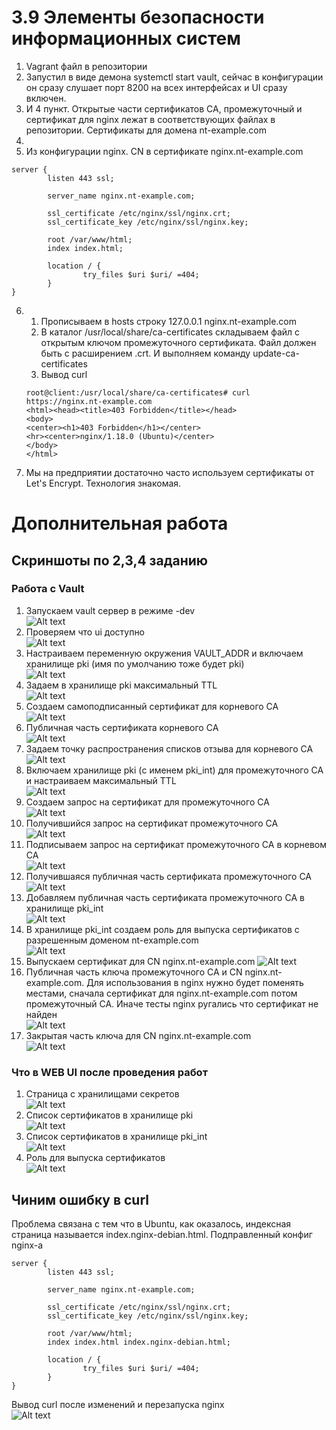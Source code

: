 # 3.9 Элементы безопасности информационных систем
1. Vagrant файл в репозитории
2. Запустил в виде демона systemctl start vault, сейчас в конфигурации он сразу слушает порт 8200 на всех интерфейсах и UI сразу включен.
3. И 4 пункт.  Открытые части сертификатов CA, промежуточный и сертификат для nginx лежат в соответствующих файлах в репозитории. Сертификаты для домена nt-example.com
4.
5. Из конфигурации nginx. CN в сертификате nginx.nt-example.com
```
server {
        listen 443 ssl;

        server_name nginx.nt-example.com;

        ssl_certificate /etc/nginx/ssl/nginx.crt;
        ssl_certificate_key /etc/nginx/ssl/nginx.key;

        root /var/www/html;
        index index.html;

        location / {
                try_files $uri $uri/ =404;
        }
}
```
6.
   1. Прописываем в hosts  строку 127.0.0.1 nginx.nt-example.com
   2. В каталог /usr/local/share/ca-certificates складываем файл с открытым ключом промежуточного сертификата. Файл должен быть с расширением .crt. И выполняем команду update-ca-certificates
   3. Вывод curl 
   ```
   root@client:/usr/local/share/ca-certificates# curl https://nginx.nt-example.com
   <html><head><title>403 Forbidden</title></head>
   <body>
   <center><h1>403 Forbidden</h1></center>
   <hr><center>nginx/1.18.0 (Ubuntu)</center>
   </body>
   </html>
   ```
   
7. Мы на предприятии достаточно часто используем сертификаты от Let's Encrypt. Технология знакомая. 

# Дополнительная работа
## Скриншоты по 2,3,4 заданию
### Работа с Vault
1. Запускаем vault сервер в режиме -dev  
![Alt text](/Images/01.png)
2. Проверяем что ui доступно  
![Alt text](/Images/02.png)
3. Настраиваем переменную окружения VAULT_ADDR и включаем хранилище pki (имя по умолчанию тоже будет pki)  
![Alt text](/Images/03.png)
4. Задаем в хранилище pki максимальный TTL  
![Alt text](/Images/04.png)
5. Создаем самоподписанный сертификат для корневого CA  
![Alt text](/Images/05.png)
6. Публичная часть сертификата корневого CA  
![Alt text](/Images/06.png)
7. Задаем точку распространения списков отзыва для корневого CA  
![Alt text](/Images/07.png)
8. Включаем хранилище pki (с именем pki_int) для промежуточного CA и настраиваем максимальный TTL  
![Alt text](/Images/08.png)
9. Создаем запрос на сертификат для промежуточного CA  
![Alt text](/Images/09.png)
10. Получившийся запрос на сертификат промежуточного CA  
![Alt text](/Images/10.png)
11. Подписываем запрос на сертификат промежуточного CA в корневом CA  
![Alt text](/Images/11.png)
12. Получившаяся публичная часть сертификата промежуточного CA  
![Alt text](/Images/12.png)
13. Добавляем публичная часть сертификата промежуточного CA в хранилище pki_int  
![Alt text](/Images/13.png)
14. В хранилище pki_int создаем роль для выпуска сертификатов с разрешенным доменом nt-example.com  
![Alt text](/Images/14.png)
15. Выпускаем сертификат для CN nginx.nt-example.com 
![Alt text](/Images/15.png)
16. Публичная часть ключа промежуточного CA и CN nginx.nt-example.com. Для использования в nginx нужно будет поменять местами, сначала сертификат для nginx.nt-example.com потом промежуточный CA. Иначе тесты nginx ругались что сертификат не найден  
![Alt text](/Images/16.png)
17. Закрытая часть ключа для CN nginx.nt-example.com  
![Alt text](/Images/17.png)
### Что в WEB UI после проведения работ
1. Страница с хранилищами секретов  
![Alt text](/Images/ui01.png)
2. Список сертификатов в хранилище pki  
![Alt text](/Images/ui02.png)
3. Список сертификатов в хранилище pki_int  
![Alt text](/Images/ui03.png)
4. Роль для выпуска сертификатов  
![Alt text](/Images/ui04.png)

## Чиним ошибку в curl 
Проблема связана с тем что в Ubuntu, как оказалось, индексная страница называется index.nginx-debian.html. Подправленный конфиг nginx-а  
```
server {
        listen 443 ssl;

        server_name nginx.nt-example.com;

        ssl_certificate /etc/nginx/ssl/nginx.crt;
        ssl_certificate_key /etc/nginx/ssl/nginx.key;

        root /var/www/html;
        index index.html index.nginx-debian.html;

        location / {
                try_files $uri $uri/ =404;
        }
}
```
Вывод curl после изменений и перезапуска nginx  
![Alt text](/Images/nginx.png)